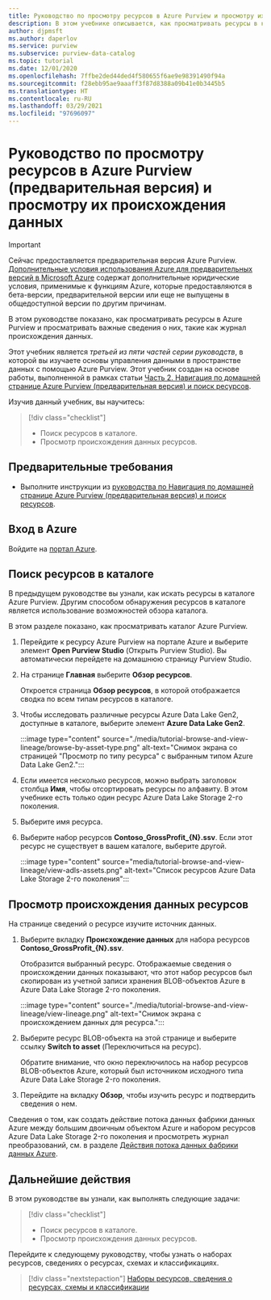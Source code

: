 ```yaml
---
title: Руководство по просмотру ресурсов в Azure Purview и просмотру их происхождения данных
description: В этом учебнике описывается, как просматривать ресурсы в каталоге и просматривать журнал происхождения данных.
author: djpmsft
ms.author: daperlov
ms.service: purview
ms.subservice: purview-data-catalog
ms.topic: tutorial
ms.date: 12/01/2020
ms.openlocfilehash: 7ffbe2ded44ded4f580655f6ae9e98391490f94a
ms.sourcegitcommit: f28ebb95ae9aaaff3f87d8388a09b41e0b3445b5
ms.translationtype: HT
ms.contentlocale: ru-RU
ms.lasthandoff: 03/29/2021
ms.locfileid: "97696097"
---
```

# <a name="tutorial-browse-assets-in-azure-purview-preview-and-view-their-lineage"></a>Руководство по просмотру ресурсов в Azure Purview (предварительная версия) и просмотру их происхождения данных

> [!IMPORTANT]
> Сейчас предоставляется предварительная версия Azure Purview. [Дополнительные условия использования Azure для предварительных версий в Microsoft Azure](https://azure.microsoft.com/support/legal/preview-supplemental-terms/) содержат дополнительные юридические условия, применимые к функциям Azure, которые предоставляются в бета-версии, предварительной версии или еще не выпущены в общедоступной версии по другим причинам.

В этом руководстве показано, как просматривать ресурсы в Azure Purview и просматривать важные сведения о них, такие как журнал происхождения данных.

Этот учебник является *третьей из пяти частей серии руководств*, в которой вы изучаете основы управления данными в пространстве данных с помощью Azure Purview. Этот учебник создан на основе работы, выполненной в рамках статьи [Часть 2. Навигация по домашней странице Azure Purview (предварительная версия) и поиск ресурсов](tutorial-asset-search.md).

Изучив данный учебник, вы научитесь:

> [!div class="checklist"]
>
> * Поиск ресурсов в каталоге.
> * Просмотр происхождения данных ресурсов.

## <a name="prerequisites"></a>Предварительные требования

* Выполните инструкции из [руководства по Навигация по домашней странице Azure Purview (предварительная версия) и поиск ресурсов](tutorial-asset-search.md).

## <a name="sign-in-to-azure"></a>Вход в Azure

Войдите на [портал Azure](https://portal.azure.com).

## <a name="browse-for-assets-in-the-catalog"></a>Поиск ресурсов в каталоге

В предыдущем руководстве вы узнали, как искать ресурсы в каталоге Azure Purview. Другим способом обнаружения ресурсов в каталоге является использование возможностей обзора каталога.

В этом разделе показано, как просматривать каталог Azure Purview.

1. Перейдите к ресурсу Azure Purview на портале Azure и выберите элемент **Open Purview Studio** (Открыть Purview Studio). Вы автоматически перейдете на домашнюю страницу Purview Studio.

1. На странице **Главная** выберите **Обзор ресурсов**.

   Откроется страница **Обзор ресурсов**, в которой отображается сводка по всем типам ресурсов в каталоге.

1. Чтобы исследовать различные ресурсы Azure Data Lake Gen2, доступные в каталоге, выберите элемент **Azure Data Lake Gen2**.

   :::image type="content" source="./media/tutorial-browse-and-view-lineage/browse-by-asset-type.png" alt-text="Снимок экрана со страницей &quot;Просмотр по типу ресурса&quot; с выбранным типом Azure Data Lake Gen2.":::

1. Если имеется несколько ресурсов, можно выбрать заголовок столбца **Имя**, чтобы отсортировать ресурсы по алфавиту. В этом учебнике есть только один ресурс Azure Data Lake Storage 2-го поколения.

1. Выберите имя ресурса.

1. Выберите набор ресурсов **Contoso_GrossProfit_{N}.ssv**. Если этот ресурс не существует в вашем каталоге, выберите другой.

   :::image type="content" source="media/tutorial-browse-and-view-lineage/view-adls-assets.png" alt-text="Список ресурсов Azure Data Lake Storage 2-го поколения":::

## <a name="view-the-lineage-of-assets"></a>Просмотр происхождения данных ресурсов

На странице сведений о ресурсе изучите источник данных.

1. Выберите вкладку **Происхождение данных** для набора ресурсов **Contoso_GrossProfit_{N}.ssv**.

   Отобразится выбранный ресурс. Отображаемые сведения о происхождении данных показывают, что этот набор ресурсов был скопирован из учетной записи хранения BLOB-объектов Azure в Azure Data Lake Storage 2-го поколения.

   :::image type="content" source="./media/tutorial-browse-and-view-lineage/view-lineage.png" alt-text="Снимок экрана с происхождением данных для ресурса.":::

1. Выберите ресурс BLOB-объекта на этой странице и выберите ссылку **Switch to asset** (Переключиться на ресурс).

   Обратите внимание, что окно переключилось на набор ресурсов BLOB-объектов Azure, который был источником исходного типа Azure Data Lake Storage 2-го поколения.

1. Перейдите на вкладку **Обзор**, чтобы изучить ресурс и подтвердить сведения о нем.

Сведения о том, как создать действие потока данных фабрики данных Azure между большим двоичным объектом Azure и набором ресурсов Azure Data Lake Storage 2-го поколения и просмотреть журнал преобразований, см. в разделе [Действия потока данных фабрики данных Azure](../data-factory/concepts-data-flow-overview.md).

## <a name="next-steps"></a>Дальнейшие действия

В этом руководстве вы узнали, как выполнять следующие задачи:

> [!div class="checklist"]
>
> * Поиск ресурсов в каталоге.
> * Просмотр происхождения данных ресурсов.

Перейдите к следующему руководству, чтобы узнать о наборах ресурсов, сведениях о ресурсах, схемах и классификациях.

> [!div class="nextstepaction"]
> [Наборы ресурсов, сведения о ресурсах, схемы и классификации](tutorial-schemas-and-classifications.md)
